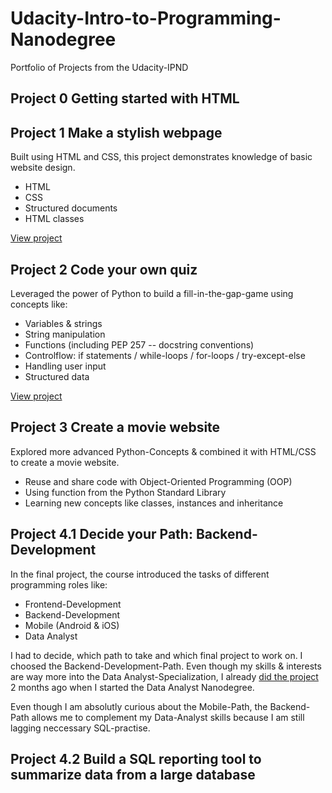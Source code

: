 # Udacity-Intro-to-Programming-Nanodegree

Portfolio of Projects from the Udacity-IPND

## Project 0 Getting started with HTML

## Project 1 Make a stylish webpage

Built using HTML and CSS, this project demonstrates knowledge of basic website design.
- HTML
- CSS
- Structured documents
- HTML classes

[View project](https://thalrion.github.io/)

## Project 2 Code your own quiz

Leveraged the power of Python to build a fill-in-the-gap-game using concepts like:

- Variables & strings
- String manipulation
- Functions (including PEP 257 -- docstring conventions)
- Controlflow: if statements / while-loops / for-loops / try-except-else
- Handling user input
- Structured data

[View project](https://trinket.io/python/cce59a9364)

## Project 3 Create a movie website

Explored more advanced Python-Concepts & combined it with HTML/CSS to create a movie website.

- Reuse and share code with Object-Oriented Programming (OOP)
- Using function from the Python Standard Library
- Learning new concepts like classes, instances and inheritance

## Project 4.1 Decide your Path: Backend-Development

In the final project, the course introduced the tasks of different programming roles like:

- Frontend-Development
- Backend-Development
- Mobile (Android & iOS)
- Data Analyst

I had to decide, which path to take and which final project to work on.
I choosed the Backend-Development-Path. Even though my skills & interests are way more into the Data Analyst-Specialization,
I already [did the project](https://github.com/Thalrion/Udacity-Data-Analyst-Nanodegree/tree/master/project1) 2 months ago
when I started the Data Analyst Nanodegree. 

Even though I am absolutly curious about the Mobile-Path, the Backend-Path allows me to complement my Data-Analyst skills
because I am still lagging neccessary SQL-practise.

## Project 4.2 Build a SQL reporting tool to summarize data from a large database


